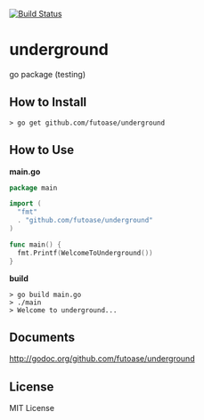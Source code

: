 [![Build Status](https://travis-ci.org/futoase/underground.png?branch=support-test)](https://travis-ci.org/futoase/underground)

underground
===========

go package (testing)

How to Install
---------------

```shell
> go get github.com/futoase/underground
```

How to Use
-----------

**main.go**

```go
package main

import (
  "fmt"
  . "github.com/futoase/underground"
)

func main() {
  fmt.Printf(WelcomeToUnderground())
}
```

**build**

```shell
> go build main.go
> ./main
> Welcome to underground...
```

Documents
---------

http://godoc.org/github.com/futoase/underground

License
--------

MIT License
